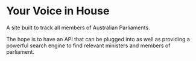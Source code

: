 Your Voice in House
===================

A site built to track all members of Australian Parliaments.

The hope is to have an API that can be plugged into as well as providing a powerful search engine to find relevant ministers and members of parliament.

